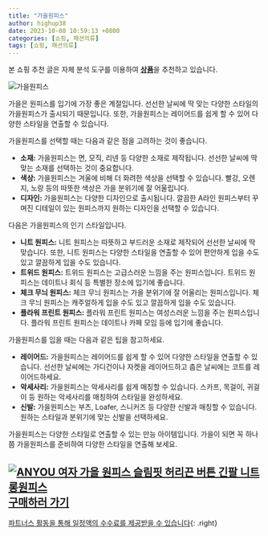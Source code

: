 ```yaml
---
title: "가을원피스"
author: highup38
date: 2023-10-08 10:59:13 +0800
categories: [쇼핑, 패션의류]
tags: [쇼핑, 패션의류]
---
```


본 쇼핑 추천 글은 자체 분석 도구를 이용하여 [**상품**](https://link.coupang.com/a/bao1ui)을 추천하고 있습니다.

![가을원피스](https://source.unsplash.com/1600x900/?가을원피스)


가을은 원피스를 입기에 가장 좋은 계절입니다. 선선한 날씨에 딱 맞는 다양한 스타일의 가을원피스가 출시되기 때문입니다. 또한, 가을원피스는 레이어드를 쉽게 할 수 있어 다양한 스타일을 연출할 수 있습니다.

가을원피스를 선택할 때는 다음과 같은 점을 고려하는 것이 좋습니다.

* **소재:** 가을원피스는 면, 모직, 리넨 등 다양한 소재로 제작됩니다. 선선한 날씨에 딱 맞는 소재를 선택하는 것이 중요합니다.
* **색상:** 가을원피스는 겨울에 비해 더 화려한 색상을 선택할 수 있습니다. 빨강, 오렌지, 노랑 등의 따뜻한 색상은 가을 분위기에 잘 어울립니다.
* **디자인:** 가을원피스는 다양한 디자인으로 출시됩니다. 깔끔한 A라인 원피스부터 꾸며진 디테일이 있는 원피스까지 원하는 디자인을 선택할 수 있습니다.

다음은 가을원피스의 인기 스타일입니다.

* **니트 원피스:** 니트 원피스는 따뜻하고 부드러운 소재로 제작되어 선선한 날씨에 딱 맞습니다. 또한, 니트 원피스는 다양한 스타일을 연출할 수 있어 편안하게 입을 수도 있고 깔끔하게 입을 수도 있습니다.
* **트위드 원피스:** 트위드 원피스는 고급스러운 느낌을 주는 원피스입니다. 트위드 원피스는 데이트나 회식 등 특별한 장소에 입기에 좋습니다.
* **체크 무늬 원피스:** 체크 무늬 원피스는 가을 분위기에 잘 어울리는 원피스입니다. 체크 무늬 원피스는 캐주얼하게 입을 수도 있고 깔끔하게 입을 수도 있습니다.
* **플라워 프린트 원피스:** 플라워 프린트 원피스는 여성스러운 느낌을 주는 원피스입니다. 플라워 프린트 원피스는 데이트나 카페 모임 등에 입기에 좋습니다.

가을원피스를 입을 때는 다음과 같은 팁을 참고하세요.

* **레이어드:** 가을원피스는 레이어드를 쉽게 할 수 있어 다양한 스타일을 연출할 수 있습니다. 선선한 날씨에는 가디건이나 자켓을 레이어드하고 춥은 날씨에는 코트를 레이어드하세요.
* **악세사리:** 가을원피스는 악세사리를 쉽게 매칭할 수 있습니다. 스카프, 목걸이, 귀걸이 등 원하는 악세사리를 매칭하여 스타일을 완성하세요.
* **신발:** 가을원피스는 부츠,  Loafer, 스니커즈 등 다양한 신발과 매칭할 수 있습니다. 원하는 스타일과 분위기에 맞는 신발을 선택하세요.

가을원피스는 다양한 스타일로 연출할 수 있는 만능 아이템입니다. 가을이 되면 꼭 하나쯤 가을원피스를 준비하여 다양한 스타일을 연출해 보세요.

[![ANYOU 여자 가을 원피스 슬림핏 허리끈 버튼 긴팔 니트 롱원피스](https://thumbnail6.coupangcdn.com/thumbnails/remote/230x230ex/image/vendor_inventory/694a/a2fb1b661fde60a194d2714b75de799deb6fbcfa73168f5c3e146609c3ee.jpg "ANYOU 여자 가을 원피스 슬림핏 허리끈 버튼 긴팔 니트 롱원피스")](https://link.coupang.com/re/AFFSDP?lptag=AF1030537&subid=&pageKey=7586512121&traceid=V0-153&itemId=20037987940&vendorItemId=87349755303)
<br>
[**구매하러 가기**](https://link.coupang.com/re/AFFSDP?lptag=AF1030537&subid=&pageKey=7586512121&traceid=V0-153&itemId=20037987940&vendorItemId=87349755303)
---
[파트너스 활동을 통해 일정액의 수수료를 제공받을 수 있습니다](https://link.coupang.com/a/bao1ui){: .right}